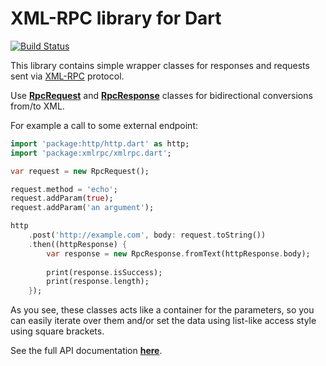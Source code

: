 # XML-RPC library for Dart

[![Build Status](https://drone.io/github.com/o-nix/dart-xmlrpc/status.png)](https://drone.io/github.com/o-nix/dart-xmlrpc/latest)

This library contains simple wrapper classes for responses and requests sent via [XML-RPC](http://en.wikipedia.org/wiki/XML-RPC) protocol.

Use [**RpcRequest**](lib/src/rpc_request.dart) and [**RpcResponse**](lib/src/rpc_response.dart) classes for bidirectional conversions from/to XML.

For example a call to some external endpoint:
```dart
import 'package:http/http.dart' as http;
import 'package:xmlrpc/xmlrpc.dart';

var request = new RpcRequest();

request.method = 'echo';
request.addParam(true);
request.addParam('an argument');

http
    .post('http://example.com', body: request.toString())
    .then((httpResponse) {
        var response = new RpcResponse.fromText(httpResponse.body);
    
        print(response.isSuccess);
        print(response.length);
    });
```

As you see, these classes acts like a container for the parameters,
so you can easily iterate over them and/or set the data using list-like
access style using square brackets.

See the full API documentation [**here**](http://o-nix.me/dart-xmlrpc/xmlrpc.html).
